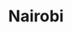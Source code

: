 ---
title: Nairobi
date: 
draft: false

# descripcion
description : Doble círculo con tiras y bolitas

materials: Plata 925

color: Plateado

dimensions: 5cm

code: 01-01-0088

type: "Aros"

categories: []

price: $2.100,00

price_eftvo: $1.785,00

# Images
# first image will be shown in the product page
images:
  # - image: "images/path_to_image"
  # La ubicacion de las imagenes es imagenes/Aros/Aros.Colgantes/01-01-0088-nairobi
  - image: "./images/aros/colgantes/01-01-0088-doble-circulo-con-tiras-y-bolitas_a.jpeg"
  - image: "./images/aros/colgantes/01-01-0088-doble-circulo-con-tiras-y-bolitas_b.jpeg"
---